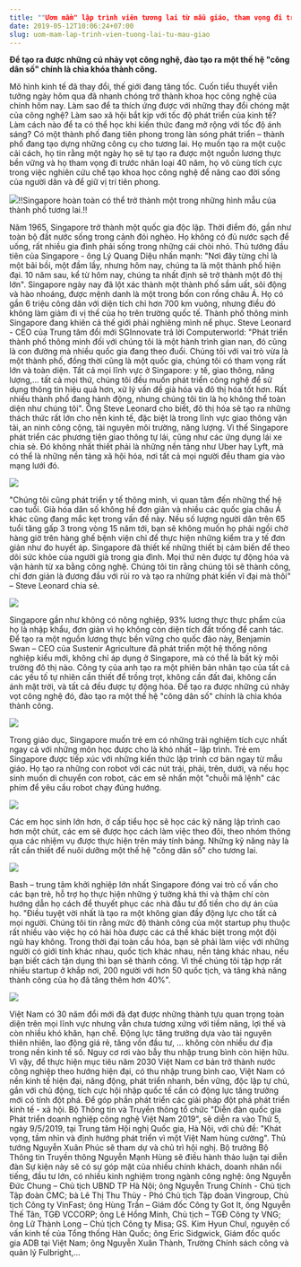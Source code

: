 ```yaml
---
title: ""Ươm mầm" lập trình viên tương lai từ mẫu giáo, tham vọng đi trước nhân loại 40 năm đang được hiện thực hóa ở Singapore như thế nào?"
date: 2019-05-12T10:06:24+07:00
slug: uom-mam-lap-trinh-vien-tuong-lai-tu-mau-giao
---
```


**Để tạo ra được những cú nhảy vọt công nghệ, đào tạo ra một thế hệ "công dân số" chính là chìa khóa thành công.**

Mô hình kinh tế đã thay đổi, thế giới đang tăng tốc. Cuốn tiểu thuyết viễn tưởng ngày hôm qua đã nhanh chóng trở thành khoa học công nghệ của chính hôm nay. Làm sao để ta thích ứng được với những thay đổi chóng mặt của công nghệ? Làm sao xã hội bắt kịp với tốc độ phát triển của kinh tế? Làm cách nào để ta có thể học khi kiến thức đang mở rộng với tốc độ ánh sáng?
Có một thành phố đang tiên phong trong làn sóng phát triển – thành phố đang tạo dựng những công cụ cho tương lai. Họ muốn tạo ra một cuộc cải cách, họ tin rằng một ngày họ sẽ tự tạo ra được một nguồn lương thực bền vững và họ tham vọng đi trước nhân loại 40 năm, họ vô cùng tích cực trong việc nghiên cứu chế tạo khoa học công nghệ để nâng cao đời sống của người dân và để giữ vị trí tiên phong.

![](https://4.bp.blogspot.com/-u5OZ0CTvCRQ/XNJP8Z17s4I/AAAAAAAAKfI/7EEFRo8Ao80b8PWsyzjKHHWH_kpRJl6xwCEwYBhgL/s1600/46.png)!!Singapore hoàn toàn có thể trở thành một trong những hình mẫu của thành phố tương lai.!!

Năm 1965, Singapore trở thành một quốc gia độc lập. Thời điểm đó, gần như toàn bộ đất nước sống trong cảnh đói nghèo. Họ không có đủ nước sạch để uống, rất nhiều gia đình phải sống trong những cái chòi nhỏ.
Thủ tướng đầu tiên của Singapore - ông Lý Quang Diệu nhấn mạnh: "Nơi đây từng chỉ là một bãi bồi, một đầm lầy, nhưng hôm nay, chúng ta là một thành phố hiện đại. 10 năm sau, kể từ hôm nay, chúng ta nhất định sẽ trở thành một đô thị lớn".
Singapore ngày nay đã lột xác thành một thành phố sầm uất, sôi động và hào nhoáng, được mệnh danh là một trong bốn con rồng châu Á. Họ có gần 6 triệu công dân với diện tích chỉ hơn 700 km vuông, nhưng điều đó không làm giảm đi vị thế của họ trên trường quốc tế. Thành phố thông minh Singapore đang khiên cả thế giới phải nghiêng mình nể phục.
Steve Leonard - CEO của Trung tâm đổi mới SGInnovate trả lời Computerworld: "Phát triển thành phố thông minh đối với chúng tôi là một hành trình gian nan, đó cũng là con đường mà nhiều quốc gia đang theo đuổi. Chúng tôi với vai trò vừa là một thành phố, đồng thời cũng là một quốc gia, chúng tôi có tham vọng rất lớn và toàn diện. Tất cả mọi lĩnh vực ở Singapore: y tế, giao thông, năng lượng,… tất cả mọi thứ, chúng tôi đều muốn phát triển công nghệ để sử dụng thông tin hiệu quả hơn, xử lý vấn đề già hóa và đô thị hóa tốt hơn. Rất nhiều thành phố đang hành động, nhưng chúng tôi tin là họ không thể toàn diện như chúng tôi".
Ông Steve Leonard cho biết, đô thị hóa sẽ tạo ra những thách thức rất lớn cho nền kinh tế, đặc biệt là trong lĩnh vực giao thông vận tải, an ninh công cộng, tài nguyên môi trường, năng lượng. Vì thế Singapore phát triển các phương tiện giao thông tự lái, cũng như các ứng dụng lái xe chia sẻ. Đó không nhất thiết phải là những nền tảng như Uber hay Lyft, mà có thể là những nền tảng xã hội hóa, nơi tất cả mọi người đều tham gia vào mạng lưới đó.

![](https://3.bp.blogspot.com/-EgadkYGMdk4/XNJP8v-S61I/AAAAAAAAKfU/xZSBT0cGJjg-obTX1K85Ml5lFUI1-4EiQCEwYBhgL/s1600/47.png)

"Chúng tôi cũng phát triển y tế thông minh, vì quan tâm đến những thế hệ cao tuổi. Già hóa dân số không hề đơn giản và nhiều các quốc gia châu Á khác cũng đang mắc kẹt trong vấn đề này. Nếu số lượng người dân trên 65 tuổi tăng gấp 3 trong vòng 15 năm tới, bạn sẽ không muốn họ phải ngồi chờ hàng giờ trên hàng ghế bệnh viện chỉ để thực hiện những kiểm tra y tế đơn giản như đo huyết áp. Singapore đã thiết kế những thiết bị cảm biến để theo dõi sức khỏe của người già trong gia đình. Mọi thứ nên được tự động hóa và vận hành từ xa bằng công nghệ. Chúng tôi tin rằng chúng tôi sẽ thành công, chỉ đơn giản là đương đầu với rủi ro và tạo ra những phát kiến vĩ đại mà thôi" – Steve Leonard chia sẻ.

![](https://1.bp.blogspot.com/-x1S16hk1yt8/XNJP8zmSZ6I/AAAAAAAAKfc/abUpFkmTdWYGVfeDg0rqKhlTZ6p_qUeDgCEwYBhgL/s1600/48.png)

Singapore gần như không có nông nghiệp, 93% lương thực thực phẩm của họ là nhập khẩu, đơn giản vì họ không còn diện tích đất trống để canh tác. Để tạo ra một nguồn lương thực bền vững cho quốc đảo này, Benjamin Swan – CEO của Sustenir Agriculture đã phát triển một hệ thống nông nghiệp kiểu mới, không chỉ áp dụng ở Singapore, mà có thể là bất kỳ môi trường đô thị nào. Công ty của anh tạo ra một phiên bản nhân tạo của tất cả các yếu tố tự nhiên cần thiết để trồng trọt, không cần đất đai, không cần ánh mặt trời, và tất cả đều được tự động hóa.
Để tạo ra được những cú nhảy vọt công nghệ đó, đào tạo ra một thế hệ "công dân số" chính là chìa khóa thành công.

![](https://2.bp.blogspot.com/-OeE_gN4VtII/XNJP9TPEOlI/AAAAAAAAKfY/yLrogckoOHwGbey8NdTFrOLrmzpAVTyFACEwYBhgL/s1600/49.png)

Trong giáo dục, Singapore muốn trẻ em có những trải nghiệm tích cực nhất ngay cả với những môn học được cho là khó nhất – lập trình. Trẻ em Singapore được tiếp xúc với những kiến thức lập trình cơ bản ngay từ mẫu giáo. Họ tạo ra những con robot với các nút trái, phải, trên, dưới, và nếu học sinh muốn di chuyển con robot, các em sẽ nhấn một "chuỗi mã lệnh" các phím để yêu cầu robot chạy đúng hướng.

![](https://4.bp.blogspot.com/-lzBmqFRA0NE/XNJP9xVLXOI/AAAAAAAAKfY/pRxHPqsJgngx-ZBBmPxqAH9SE8oYrdlRgCEwYBhgL/s1600/50.png)

Các em học sinh lớn hơn, ở cấp tiểu học sẽ học các kỹ năng lập trình cao hơn một chút, các em sẽ được học cách làm việc theo đôi, theo nhóm thông qua các nhiệm vụ được thực hiện trên máy tính bảng. Những kỹ năng này là rất cần thiết để nuôi dưỡng một thế hệ "công dân số" cho tương lai.

![](https://1.bp.blogspot.com/-fUtsIVofIRs/XNJP-qk8S5I/AAAAAAAAKfU/8g2XcEPS1Somz5WW_V9AU3SRB5FoDBHYwCEwYBhgL/s1600/51.png)

Bash – trung tâm khởi nghiệp lớn nhất Singapore đóng vai trò cố vấn cho các bạn trẻ, hỗ trợ họ thực hiện những ý tưởng khả thi và thậm chí còn hướng dẫn họ cách để thuyết phục các nhà đầu tư đổ tiền cho dự án của họ.
"Điều tuyệt vời nhất là tạo ra một không gian đầy động lực cho tất cả mọi người. Chúng tôi tin rằng mức độ thành công của một startup phụ thuộc rất nhiều vào việc họ có hài hòa được các cá thể khác biệt trong một đội ngũ hay không. Trong thời đại toàn cầu hóa, bạn sẽ phải làm việc với những người có giới tính khác nhau, quốc tịch khác nhau, nền tảng khác nhau, nếu bạn biết cách tận dụng thì bạn sẽ thành công. Vì thế chúng tôi tập hợp rất nhiều startup ở khắp nơi, 200 người với hơn 50 quốc tịch, và tăng khả năng thành công của họ đã tăng thêm hơn 40%".

![](https://3.bp.blogspot.com/-7C4aFuJ5VSE/XNJP-043qiI/AAAAAAAAKfU/SWSNasmRxtwuGasLD0OGzfzsA_AXD3iJACEwYBhgL/s1600/52.png)

Việt Nam có 30 năm đổi mới đã đạt được những thành tựu quan trọng toàn diện trên mọi lĩnh vực nhưng vẫn chưa tương xứng với tiềm năng, lợi thế và còn nhiều khó khăn, hạn chế. Động lực tăng trưởng dựa vào tài nguyên thiên nhiên, lao động giá rẻ, tăng vốn đầu tư, … không còn nhiều dư địa trong nền kinh tế số. Nguy cơ rơi vào bẫy thu nhập trung bình còn hiện hữu. Vì vậy, để thực hiện mục tiêu năm 2030 Việt Nam cơ bản trở thành nước công nghiệp theo hướng hiện đại, có thu nhập trung bình cao, Việt Nam có nền kinh tế hiện đại, năng động, phát triển nhanh, bền vững, độc lập tự chủ, gắn với chủ động, tích cực hội nhập quốc tế cần có động lực tăng trưởng mới có tính đột phá.
Để góp phần phát triển các giải pháp đột phá phát triển kinh tế - xã hội. Bộ Thông tin và Truyền thông tổ chức "Diễn đàn quốc gia Phát triển doanh nghiệp công nghệ Việt Nam 2019", sẽ diễn ra vào Thứ 5, ngày 9/5/2019, tại Trung tâm Hội nghị Quốc gia, Hà Nội, với chủ đề: "Khát vọng, tầm nhìn và định hướng phát triển vì một Việt Nam hùng cường".
Thủ tướng Nguyễn Xuân Phúc sẽ tham dự và chủ trì hội nghị. Bộ trưởng Bộ Thông tin Truyền thông Nguyễn Mạnh Hùng sẽ điều hành thảo luận tại diễn đàn
Sự kiện này sẽ có sự góp mặt của nhiều chính khách, doanh nhân nổi tiếng, đầu tư lớn, có nhiều kinh nghiệm trong ngành công nghệ: ông Nguyễn Đức Chung – Chủ tịch UBND TP Hà Nội; ông Nguyễn Trung Chính - Chủ tịch Tập đoàn CMC; bà Lê Thị Thu Thủy - Phó Chủ tịch Tập đoàn Vingroup, Chủ tịch Công ty VinFast; ông Hùng Trần – Giám đốc Công ty Got It, ông Nguyễn Thế Tân, TGĐ VCCORP; ông Lê Hồng Minh, Chủ tịch – TGĐ Công ty VNG; ông Lữ Thành Long – Chủ tịch Công ty Misa; GS. Kim Hyun Chul, nguyên cố vấn kinh tế của Tổng thống Hàn Quốc; ông Eric Sidgwick, Giám đốc quốc gia ADB tại Việt Nam; ông Nguyễn Xuân Thành, Trường Chính sách công và quản lý Fulbright,...
